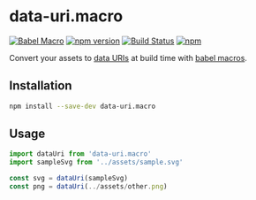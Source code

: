 # data-uri.macro

[![Babel Macro](https://img.shields.io/badge/babel--macro-%F0%9F%8E%A3-f5da55.svg?style=flat-square)](https://github.com/kentcdodds/babel-plugin-macros)
[![npm version](https://img.shields.io/npm/v/data-uri.macro.svg)](https://www.npmjs.com/package/data-uri.macro)
[![Build Status](https://travis-ci.org/Andarist/data-uri.macro.svg?branch=master)](https://travis-ci.org/Andarist/data-uri.macro)
[![npm](https://img.shields.io/npm/dm/data-uri.macro.svg)](https://www.npmjs.com/package/data-uri.macro)

Convert your assets to [data URIs](https://developer.mozilla.org/en-US/docs/Web/HTTP/Basics_of_HTTP/Data_URIs) at build time with [babel macros](https://github.com/kentcdodds/babel-plugin-macros).

## Installation

```sh
npm install --save-dev data-uri.macro
```

## Usage

```js
import dataUri from 'data-uri.macro'
import sampleSvg from '../assets/sample.svg'

const svg = dataUri(sampleSvg)
const png = dataUri(../assets/other.png)
```
